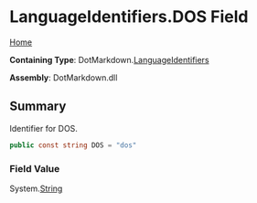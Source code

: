 # LanguageIdentifiers\.DOS Field

[Home](../../../README.md)

**Containing Type**: DotMarkdown\.[LanguageIdentifiers](../README.md)

**Assembly**: DotMarkdown\.dll

## Summary

Identifier for DOS\.

```csharp
public const string DOS = "dos"
```

### Field Value

System\.[String](https://docs.microsoft.com/en-us/dotnet/api/system.string)

